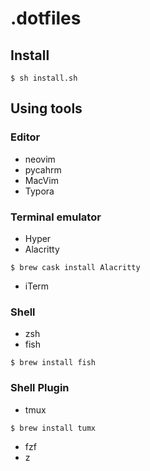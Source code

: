 # .dotfiles

## Install

``` 
$ sh install.sh
```

## Using tools

### Editor

- neovim
- pycahrm
- MacVim
- Typora

### Terminal emulator

- Hyper
- Alacritty

```
$ brew cask install Alacritty
```

- iTerm

### Shell

- zsh
- fish

```
$ brew install fish
```

### Shell Plugin

- tmux

```
$ brew install tumx
```

- fzf
- z

